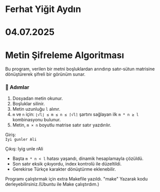 # Ferhat Yiğit Aydın
# 04.07.2025

# Metin Şifreleme Algoritması

Bu program, verilen bir metni boşluklardan arındırıp satır-sütun matrisine dönüştürerek şifreli bir görünüm sunar.

### 🔧 Adımlar
1. Dosyadan metin okunur.
2. Boşluklar silinir.
3. Metin uzunluğu `l` alınır.
4. `m` ve `n` için: `⌊√l⌋ ≤ m ≤ n ≤ ⌈√l⌉` şartını sağlayan ilk `m * n ≥ l` kombinasyonu bulunur.
5. Metin, `m × n` boyutlu matrise satır satır yazdırılır.


Giriş:  
`Iyi gunler Ali`

Çıkış:
Iyig
unle
rAli

- Başta `m * n < l` hatası yaşandı, dinamik hesaplamayla çözüldü.
- Son satır eksik çıkıyordu, index kontrolü ile düzeltildi.
- Gerekirse Türkçe karakter dönüştürme eklenebilir.

Programı çalıştırmak için extra Makefile yazıldı. "make" Yazarak kodu derleyebilirsiniz.(Ubuntu ile Make çalıştırdım.)